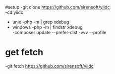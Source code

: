 #setup
-git clone https://github.com/sirensoft/yiidc <br>
-cd yiidc<br>

- unix
-php -m | grep xdebug<br>
- windows
-php -m | findstr xdebug<br>
-composer update --prefer-dist -vvv --profile <br>

# get fetch
-git fetch https://github.com/sirensoft/yiidc <br>
